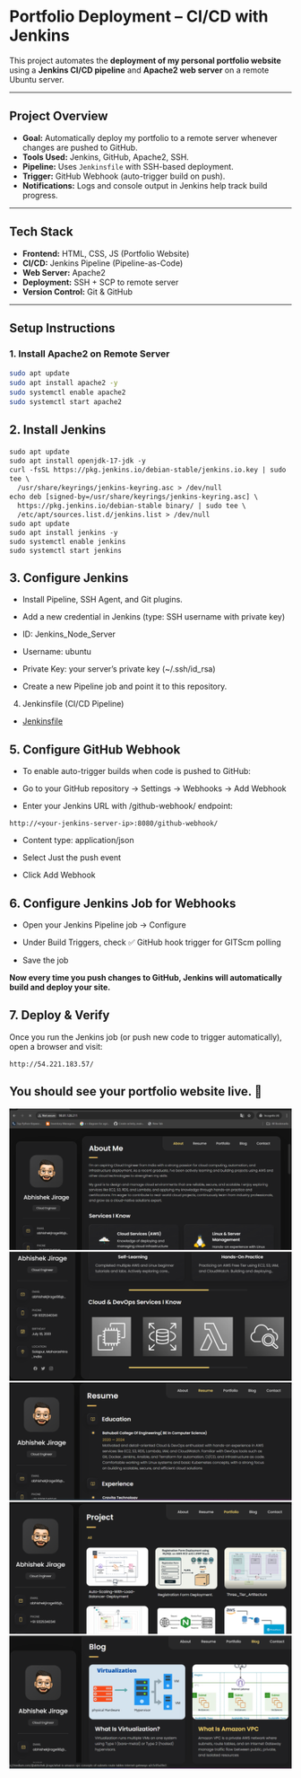 #  Portfolio Deployment – CI/CD with Jenkins  

This project automates the **deployment of my personal portfolio website** using a **Jenkins CI/CD pipeline** and **Apache2 web server** on a remote Ubuntu server.  

---

##  Project Overview  
- **Goal:** Automatically deploy my portfolio to a remote server whenever changes are pushed to GitHub.  
- **Tools Used:** Jenkins, GitHub, Apache2, SSH.  
- **Pipeline:** Uses `Jenkinsfile` with SSH-based deployment.  
- **Trigger:** GitHub Webhook (auto-trigger build on push).  
- **Notifications:** Logs and console output in Jenkins help track build progress.  

---

##  Tech Stack  
- **Frontend:** HTML, CSS, JS (Portfolio Website)  
- **CI/CD:** Jenkins Pipeline (Pipeline-as-Code)  
- **Web Server:** Apache2  
- **Deployment:** SSH + SCP to remote server  
- **Version Control:** Git & GitHub  

---

##  Setup Instructions  

### 1. Install Apache2 on Remote Server  
```bash
sudo apt update
sudo apt install apache2 -y
sudo systemctl enable apache2
sudo systemctl start apache2
```
## 2. Install Jenkins
```
sudo apt update
sudo apt install openjdk-17-jdk -y
curl -fsSL https://pkg.jenkins.io/debian-stable/jenkins.io.key | sudo tee \
  /usr/share/keyrings/jenkins-keyring.asc > /dev/null
echo deb [signed-by=/usr/share/keyrings/jenkins-keyring.asc] \
  https://pkg.jenkins.io/debian-stable binary/ | sudo tee \
  /etc/apt/sources.list.d/jenkins.list > /dev/null
sudo apt update
sudo apt install jenkins -y
sudo systemctl enable jenkins
sudo systemctl start jenkins
```
## 3. Configure Jenkins

* Install Pipeline, SSH Agent, and Git plugins.

* Add a new credential in Jenkins (type: SSH username with private key)

* ID: Jenkins_Node_Server

* Username: ubuntu

* Private Key: your server’s private key (~/.ssh/id_rsa)

* Create a new Pipeline job and point it to this repository.

4. Jenkinsfile (CI/CD Pipeline)<br>
* <a href="C:\Users\abhis\OneDrive\Desktop\My Project\Abhishek_Portfolio\jenkinsfile">Jenkinsfile</a>

## 5. Configure GitHub Webhook

* To enable auto-trigger builds when code is pushed to GitHub:

* Go to your GitHub repository → Settings → Webhooks → Add Webhook

* Enter your Jenkins URL with /github-webhook/ endpoint:
```
http://<your-jenkins-server-ip>:8080/github-webhook/
```
* Content type: application/json

* Select Just the push event

*  Click Add Webhook

## 6. Configure Jenkins Job for Webhooks

* Open your Jenkins Pipeline job → Configure

* Under Build Triggers, check ✅ GitHub hook trigger for GITScm polling

* Save the job

**Now every time you push changes to GitHub, Jenkins will automatically build and deploy your site.**

## 7. Deploy & Verify

Once you run the Jenkins job (or push new code to trigger automatically), open a browser and visit:
```
http://54.221.183.57/
```
## You should see your portfolio website live. 🎉
![](./img/1.png)
![](./img/2.png)
![](./img/3.png)
![](./img/4.png)
![](./img/5.png)